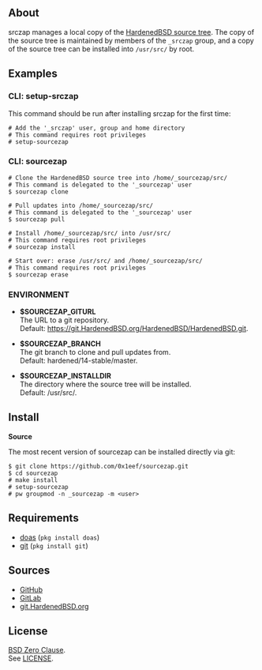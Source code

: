 ## About

srczap manages a local copy of the
[HardenedBSD source tree](https://git.HardenedBSD.org/HardenedBSD/HardenedBSD).
The copy of the source tree is maintained by members of
the `_srczap` group, and a copy of the source tree
can be installed into `/usr/src/` by root.

## Examples

### CLI: setup-srczap

This command should be run after installing srczap for
the first time:

    # Add the '_srczap' user, group and home directory
    # This command requires root privileges
    # setup-sourcezap

### CLI: sourcezap

    # Clone the HardenedBSD source tree into /home/_sourcezap/src/
    # This command is delegated to the '_sourcezap' user
    $ sourcezap clone

    # Pull updates into /home/_sourcezap/src/
    # This command is delegated to the '_sourcezap' user
    $ sourcezap pull

    # Install /home/_sourcezap/src/ into /usr/src/
    # This command requires root privileges
    # sourcezap install

    # Start over: erase /usr/src/ and /home/_sourcezap/src/
    # This command requires root privileges
    $ sourcezap erase


### ENVIRONMENT

* __$SOURCEZAP\_GITURL__ <br>
  The URL to a git repository.  <br>
  Default: https://git.HardenedBSD.org/HardenedBSD/HardenedBSD.git.

* __$SOURCEZAP\_BRANCH__ <br>
  The git branch to clone and pull updates from. <br>
  Default: hardened/14-stable/master.

* __$SOURCEZAP\_INSTALLDIR__ <br>
  The directory where the source tree will be installed. <br>
  Default: /usr/src/.

## Install

**Source**

The most recent version of sourcezap can be installed directly
via git:

    $ git clone https://github.com/0x1eef/sourcezap.git
    $ cd sourcezap
    # make install
    # setup-sourcezap
    # pw groupmod -n _sourcezap -m <user>

## Requirements

* [doas](https://man.openbsd.org/doas) (`pkg install doas`)
* [git](https://www.man7.org/linux/man-pages/man1/git.1.html) (`pkg install git`)

## Sources

* [GitHub](https://github.com/0x1eef/sourcezap)
* [GitLab](https://gitlab.com/0x1eef/sourcezap)
* [git.HardenedBSD.org](https://git.HardenedBSD.org/0x1eef/sourcezap)

## License

[BSD Zero Clause](https://choosealicense.com/licenses/0bsd/). <br>
See [LICENSE](./LICENSE).
